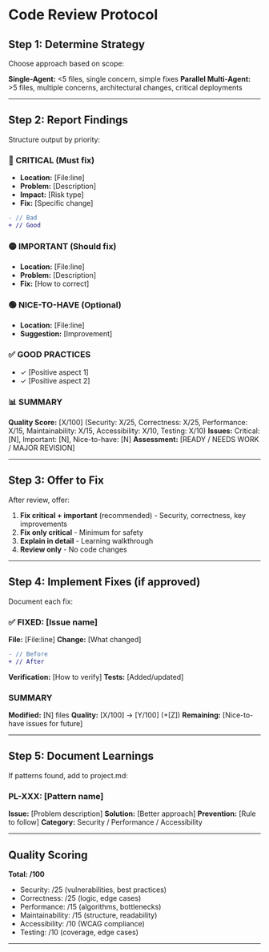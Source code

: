 # Code Review Protocol

## Step 1: Determine Strategy

Choose approach based on scope:

**Single-Agent:** <5 files, single concern, simple fixes
**Parallel Multi-Agent:** >5 files, multiple concerns, architectural changes, critical deployments

---

## Step 2: Report Findings

Structure output by priority:

### 🔴 CRITICAL (Must fix)
- **Location:** [File:line]
- **Problem:** [Description]
- **Impact:** [Risk type]
- **Fix:** [Specific change]
```diff
- // Bad
+ // Good
```

### 🟡 IMPORTANT (Should fix)
- **Location:** [File:line]
- **Problem:** [Description]
- **Fix:** [How to correct]

### 🟢 NICE-TO-HAVE (Optional)
- **Location:** [File:line]
- **Suggestion:** [Improvement]

### ✅ GOOD PRACTICES
- ✓ [Positive aspect 1]
- ✓ [Positive aspect 2]

### 📊 SUMMARY
**Quality Score:** [X/100] (Security: X/25, Correctness: X/25, Performance: X/15, Maintainability: X/15, Accessibility: X/10, Testing: X/10)
**Issues:** Critical: [N], Important: [N], Nice-to-have: [N]
**Assessment:** [READY / NEEDS WORK / MAJOR REVISION]

---

## Step 3: Offer to Fix

After review, offer:
1. **Fix critical + important** (recommended) - Security, correctness, key improvements
2. **Fix only critical** - Minimum for safety
3. **Explain in detail** - Learning walkthrough
4. **Review only** - No code changes

---

## Step 4: Implement Fixes (if approved)

Document each fix:

### ✅ FIXED: [Issue name]
**File:** [File:line]
**Change:** [What changed]
```diff
- // Before
+ // After
```
**Verification:** [How to verify]
**Tests:** [Added/updated]

### SUMMARY
**Modified:** [N] files
**Quality:** [X/100] → [Y/100] (+[Z])
**Remaining:** [Nice-to-have issues for future]

---

## Step 5: Document Learnings

If patterns found, add to project.md:

### PL-XXX: [Pattern name]
**Issue:** [Problem description]
**Solution:** [Better approach]
**Prevention:** [Rule to follow]
**Category:** Security / Performance / Accessibility

---

## Quality Scoring

**Total: /100**
- Security: /25 (vulnerabilities, best practices)
- Correctness: /25 (logic, edge cases)
- Performance: /15 (algorithms, bottlenecks)
- Maintainability: /15 (structure, readability)
- Accessibility: /10 (WCAG compliance)
- Testing: /10 (coverage, edge cases)

---
